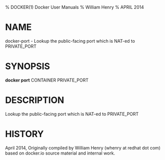 % DOCKER(1) Docker User Manuals
% William Henry
% APRIL 2014
# NAME
docker-port - Lookup the public-facing port which is NAT-ed to PRIVATE_PORT

# SYNOPSIS
**docker port** CONTAINER PRIVATE_PORT

# DESCRIPTION
Lookup the public-facing port which is NAT-ed to PRIVATE_PORT

# HISTORY
April 2014, Originally compiled by William Henry (whenry at redhat dot com)
 based on docker.io source material and internal work.
